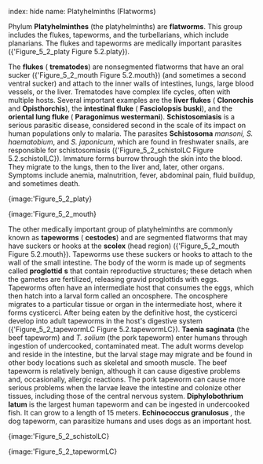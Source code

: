 index: hide
name: Platyhelminths (Flatworms)

Phylum  **Platyhelminthes** (the platyhelminths) are  **flatworms**. This group includes the flukes, tapeworms, and the turbellarians, which include planarians. The flukes and tapeworms are medically important parasites ({'Figure_5_2_platy Figure 5.2.platy}).

The  **flukes** ( **trematodes**) are nonsegmented flatworms that have an oral sucker ({'Figure_5_2_mouth Figure 5.2.mouth}) (and sometimes a second ventral sucker) and attach to the inner walls of intestines, lungs, large blood vessels, or the liver. Trematodes have complex life cycles, often with multiple hosts. Several important examples are the  **liver flukes** ( **Clonorchis** and  **Opisthorchis**), the  **intestinal fluke** ( **Fasciolopsis buski**), and the  **oriental lung fluke** ( **Paragonimus westermani**).  **Schistosomiasis** is a serious parasitic disease, considered second in the scale of its impact on human populations only to malaria. The parasites  **Schistosoma** *mansoni, S. haematobium*, and  *S. japonicum*, which are found in freshwater snails, are responsible for schistosomiasis ({'Figure_5_2_schistolLC Figure 5.2.schistolLC}). Immature forms burrow through the skin into the blood. They migrate to the lungs, then to the liver and, later, other organs. Symptoms include anemia, malnutrition, fever, abdominal pain, fluid buildup, and sometimes death.


{image:'Figure_5_2_platy}
        


{image:'Figure_5_2_mouth}
        

The other medically important group of platyhelminths are commonly known as  **tapeworms** ( **cestodes**) and are segmented flatworms that may have suckers or hooks at the  **scolex** (head region) ({'Figure_5_2_mouth Figure 5.2.mouth}). Tapeworms use these suckers or hooks to attach to the wall of the small intestine. The body of the worm is made up of segments called  **proglottid** **s** that contain reproductive structures; these detach when the gametes are fertilized, releasing gravid proglottids with eggs. Tapeworms often have an intermediate host that consumes the eggs, which then hatch into a larval form called an oncosphere. The oncosphere migrates to a particular tissue or organ in the intermediate host, where it forms cysticerci. After being eaten by the definitive host, the cysticerci develop into adult tapeworms in the host's digestive system ({'Figure_5_2_tapewormLC Figure 5.2.tapewormLC}).  **Taenia saginata** (the beef tapeworm) and  *T. solium* (the pork tapeworm) enter humans through ingestion of undercooked, contaminated meat. The adult worms develop and reside in the intestine, but the larval stage may migrate and be found in other body locations such as skeletal and smooth muscle. The beef tapeworm is relatively benign, although it can cause digestive problems and, occasionally, allergic reactions. The pork tapeworm can cause more serious problems when the larvae leave the intestine and colonize other tissues, including those of the central nervous system.  **Diphylobothrium latum** is the largest human tapeworm and can be ingested in undercooked fish. It can grow to a length of 15 meters.  **Echinococcus granulosus** *,* the dog tapeworm, can parasitize humans and uses dogs as an important host.


{image:'Figure_5_2_schistolLC}
        


{image:'Figure_5_2_tapewormLC}
        

